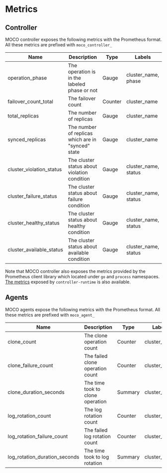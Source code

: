 Metrics
=======

## Controller

MOCO controller exposes the following metrics with the Prometheus format.  All these metrics are prefixed with `moco_controller_`

| Name                     | Description                                        | Type    | Labels               |
| ------------------------ | -------------------------------------------------- | ------- | -------------------- |
| operation_phase          | The operation is in the labeled phase or not       | Gauge   | cluster_name, phase  |
| failover_count_total     | The failover count                                 | Counter | cluster_name         |
| total_replicas           | The number of replicas                             | Gauge   | cluster_name         |
| synced_replicas          | The number of replicas which are in "synced" state | Gauge   | cluster_name         |
| cluster_violation_status | The cluster status about violation condition       | Gauge   | cluster_name, status |
| cluster_failure_status   | The cluster status about failure condition         | Gauge   | cluster_name, status |
| cluster_healthy_status   | The cluster status about healthy condition         | Gauge   | cluster_name, status |
| cluster_available_status | The cluster status about available condition       | Gauge   | cluster_name, status |

Note that MOCO controller also exposes the metrics provided by the Prometheus client library which located under `go` and `process` namespaces. [The metrics](https://pkg.go.dev/sigs.k8s.io/controller-runtime/pkg/internal/controller/metrics) exposed by `controller-runtime` is also available.

## Agents

MOCO agents expose the following metrics with the Prometheus format.  All these metrics are prefixed with `moco_agent_`

| Name                          | Description                      | Type    | Labels       |
| ----------------------------- | -------------------------------- | ------- | ------------ |
| clone_count                   | The clone operation count        | Counter | cluster_name |
| clone_failure_count           | The failed clone operation count | Counter | cluster_name |
| clone_duration_seconds        | The time took to clone operation | Summary | cluster_name |
| log_rotation_count            | The log rotation count           | Counter | cluster_name |
| log_rotation_failure_count    | The failed log rotation count    | Counter | cluster_name |
| log_rotation_duration_seconds | The time took to log rotation    | Summary | cluster_name |
